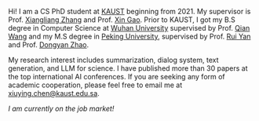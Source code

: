 
Hi! I am a CS PhD student at <a href="https://www.kaust.edu.sa/en">KAUST</a> beginning from 2021. My supervisor is Prof. <a href="https://engineering.nd.edu/faculty/xiangliang-zhang/"> Xiangliang Zhang</a> and Prof. <a href="https://www.kaust.edu.sa/en/study/faculty/xin-gao/">Xin Gao</a>. 
Prior to KAUST, I got my B.S degree in Computer Science at <a href="https://en.whu.edu.cn//">Wuhan University</a> supervised by  Prof. <a href="http://nisplab.whu.edu.cn/">Qian Wang</a>  and my M.S degree in <a href="https://english.pku.edu.cn/">Peking University</a>, supervised by Prof. <a href="http://ai.ruc.edu.cn/english/GSAI_FACULTY/28026f7425324f61991c70d279372d13.htm">Rui Yan</a> and Prof. <a href="https://www.icst.pku.edu.cn/zhaodongyan/en/">Dongyan Zhao</a>.


My research interest includes summarization, dialog system, text generation, and LLM for science. I have published more than 30 papers at the top international AI conferences.  If you are seeking any form of academic cooperation, please feel free to email me at [xiuying.chen@kaust.edu.sa](mailto:xiuying.chen@kaust.edu.sa).

*I am currently on the job market!*